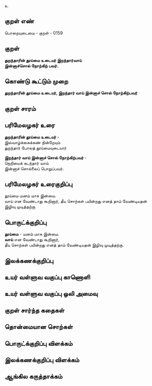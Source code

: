 உ

## குறள் எண் 

பொறையுடைமை - குறள் - 0159  

## குறள் 

**துறந்தாரின் தூய்மை உடையர் இறந்தார்வாய்  
இன்னாச்சொல் நோற்கிற் பவர்.** 

## கொண்டு கூட்டும் முறை

**துறந்தாரின் தூய்மை உடையர், இறந்தார் வாய் இன்னாச் சொல் நோற்கிற்பவர்**

## குறள் சாரம் 


## பரிமேலழகர் உரை

**துறந்தாரின் தூய்மை உடையர்** -  
இல்வாழ்க்கைக்கண் நின்றேயும்  
துறந்தார் போலத் தூய்மையுடையார்  

**இறந்தார் வாய் இன்னாச் சொல் நோற்கிற்பவர்** -  
நெறியைக் கடந்தார் வாய்  
இன்னாச் சொல்லைப் பொறுப்பவர்.  

## பரிமேலழகர் உரைகுறிப்பு   

தூய்மை மனம் மாசு இன்மை.  
வாய் என வேண்டாது கூறினார், தீய சொற்கள் பயின்றது எனத் தாம் வேண்டியதன் இழிவு முடித்தற்கு.  

## பொருட்க்குறிப்பு 

**தூய்மை** - மனம் மாசு இன்மை.  
**வாய்** என வேண்டாது கூறினார்,  
தீய சொற்கள் பயின்றது எனத் தாம் வேண்டியதன் இழிவு முடித்தற்கு.  

## இலக்கணக்குறிப்பு  


## உயர் வள்ளுவ வகுப்பு காணொளி


## உயர் வள்ளுவ வகுப்பு ஒலி அமைவு 

 
## குறள் சார்ந்த கதைகள் 


## தொன்மையான சொற்கள்


## பொருட்க்குறிப்பு விளக்கம்


## இலக்கணக்குறிப்பு விளக்கம்


## ஆங்கில கருத்தாக்கம் 


